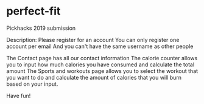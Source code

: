 # perfect-fit
Pickhacks 2019 submission

Description: Please register for an account 
You can only register one account per email 
And you can't have the same username as other people

The Contact page has all our contact information 
The calorie counter allows you to input how much calories you have consumed and calculate the total amount 
The Sports and workouts page allows you to select the workout that you want to do and calculate the amount of calories that you will burn based on your input.

Have fun!